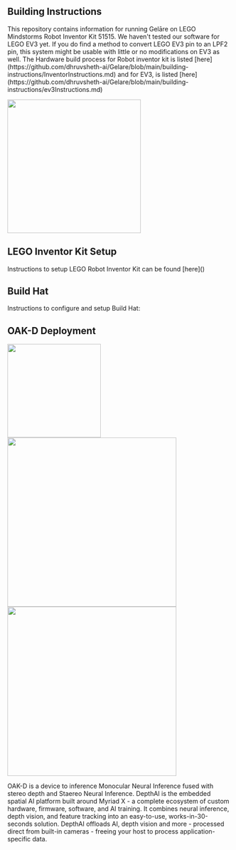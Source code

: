 <h2> Building Instructions </h2>
This repository contains information for running Gelāre on LEGO Mindstorms Robot Inventor Kit 51515. We haven't tested our software for LEGO EV3 yet. If you do find a method to convert LEGO EV3 pin to an LPF2 pin, this system might be usable with little or no modifications on EV3 as well. The Hardware build process for Robot inventor kit is listed [here](https://github.com/dhruvsheth-ai/Gelare/blob/main/building-instructions/InventorInstructions.md) and for EV3, is listed [here](https://github.com/dhruvsheth-ai/Gelare/blob/main/building-instructions/ev3Instructions.md)

<p float="center">
  <img src="https://user-images.githubusercontent.com/67831664/214117797-92c30701-a97f-46bf-93a7-9d1451e2542c.jpg" width="300" />
</p>


<h2> LEGO Inventor Kit Setup </h2>
Instructions to setup LEGO Robot Inventor Kit can be found [here]()

<h2> Build Hat </h2>
Instructions to configure and setup Build Hat: 


<h2> OAK-D Deployment </h2>

<p float="left">
  <img src="https://user-images.githubusercontent.com/67831664/214127230-46c83ec8-647d-4512-b5ef-9a3d6d6756e4.png" width="210" />
  <img src="https://user-images.githubusercontent.com/67831664/214128016-856327c5-c5e0-4716-88bf-d427d01f3012.png" width="380" /> 
  <img src="https://user-images.githubusercontent.com/67831664/214128019-d55ebf70-650f-4d1b-ade5-4bdc20774aad.png" width="380" /> 
</p>




OAK-D is a device to inference Monocular Neural Inference fused with stereo depth and Staereo Neural Inference.
DepthAI is the embedded spatial AI platform built around Myriad X - a complete ecosystem of custom hardware, firmware, software, and AI training. It combines neural inference, depth vision, and feature tracking into an easy-to-use, works-in-30-seconds solution.
DepthAI offloads AI, depth vision and more - processed direct from built-in cameras - freeing your host to process application-specific data.

